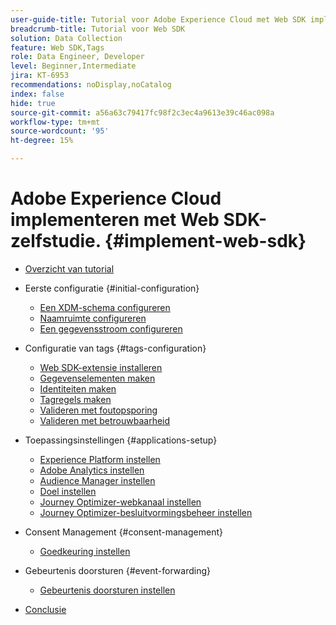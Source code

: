 ```yaml
---
user-guide-title: Tutorial voor Adobe Experience Cloud met Web SDK implementeren
breadcrumb-title: Tutorial voor Web SDK
solution: Data Collection
feature: Web SDK,Tags
role: Data Engineer, Developer
level: Beginner,Intermediate
jira: KT-6953
recommendations: noDisplay,noCatalog
index: false
hide: true
source-git-commit: a56a63c79417fc98f2c3ec4a9613e39c46ac098a
workflow-type: tm+mt
source-wordcount: '95'
ht-degree: 15%

---
```



# Adobe Experience Cloud implementeren met Web SDK-zelfstudie. {#implement-web-sdk}

+ [Overzicht van tutorial](overview.md)
+ Eerste configuratie {#initial-configuration}
   + [Een XDM-schema configureren](configure-schemas.md)
   + [Naamruimte configureren](configure-identities.md)
   + [Een gegevensstroom configureren](configure-datastream.md)

+ Configuratie van tags {#tags-configuration}
   + [Web SDK-extensie installeren](install-web-sdk.md)
   + [Gegevenselementen maken](create-data-elements.md)
   + [Identiteiten maken](create-identities.md)
   + [Tagregels maken](create-tag-rule.md)
   + [Valideren met foutopsporing](validate-with-debugger.md)
   + [Valideren met betrouwbaarheid](validate-with-assurance.md)

+ Toepassingsinstellingen {#applications-setup}
   + [Experience Platform instellen](setup-experience-platform.md)
   + [Adobe Analytics instellen](setup-analytics.md)
   + [Audience Manager instellen](setup-audience-manager.md)
   + [Doel instellen](setup-target.md)
   + [Journey Optimizer-webkanaal instellen](setup-web-channel.md)
   + [Journey Optimizer-besluitvormingsbeheer instellen](setup-decision-management.md)

+ Consent Management {#consent-management}
   + [Goedkeuring instellen](setup-consent.md)

+ Gebeurtenis doorsturen {#event-forwarding}
   + [Gebeurtenis doorsturen instellen](setup-event-forwarding.md)

+ [Conclusie](conclusion.md)

